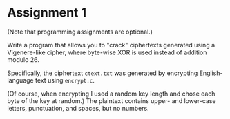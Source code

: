 # Assignment 1

(Note that programming assignments are optional.)

Write a program that allows you to "crack" ciphertexts generated using a Vigenere-like
cipher, where byte-wise XOR is used instead of addition modulo 26.

Specifically, the ciphertext `ctext.txt` was generated by encrypting English-language
text using `encrypt.c`.

(Of course, when encrypting I used a random key length and chose each byte of the key at
random.) The plaintext contains upper- and lower-case letters, punctuation, and spaces,
but no numbers.
